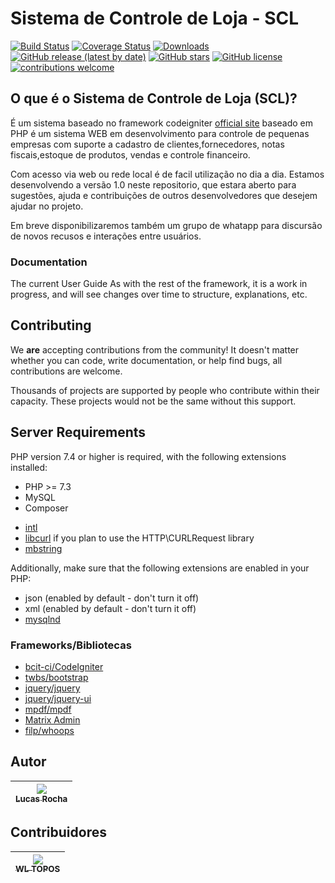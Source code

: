 # Sistema de Controle de Loja - SCL 

[![Build Status](https://github.com/codeigniter4/CodeIgniter4/workflows/PHPUnit/badge.svg)](#)
[![Coverage Status](https://coveralls.io/repos/github/codeigniter4/CodeIgniter4/badge.svg?branch=develop)](#)
[![Downloads](https://poser.pugx.org/codeigniter4/framework/downloads)](#)
[![GitHub release (latest by date)](https://img.shields.io/github/v/release/codeigniter4/CodeIgniter4)](#)
[![GitHub stars](https://img.shields.io/github/stars/codeigniter4/CodeIgniter4)](#)
[![GitHub license](https://img.shields.io/github/license/codeigniter4/CodeIgniter4)](#)
[![contributions welcome](https://img.shields.io/badge/contributions-welcome-brightgreen.svg?style=flat)](#)
<br>

## O que é o Sistema de Controle de Loja (SCL)?

É um sistema baseado no framework codeigniter [official site](http://codeigniter.com) baseado em PHP é um sistema WEB em desenvolvimento para controle de pequenas empresas com suporte a cadastro de clientes,fornecedores, notas fiscais,estoque de produtos, vendas e controle financeiro.

Com acesso via web ou rede local é de facil utilização no dia a dia.
Estamos desenvolvendo a versão 1.0 neste repositorio,
que estara aberto para sugestões, ajuda e contribuições de outros desenvolvedores que desejem ajudar no projeto.

Em breve disponibilizaremos também um grupo de whatapp para discursão de novos recusos e interações entre usuários.

### Documentation

The current User Guide 
As with the rest of the framework, it is a work in progress, and will see changes over time to structure, explanations, etc.

## Contributing

We **are** accepting contributions from the community! It doesn't matter whether you can code, write documentation, or help find bugs, 
all contributions are welcome. 

Thousands of projects are supported by people who contribute within their capacity. These projects would not be the same without this support.


## Server Requirements

PHP version 7.4 or higher is required, with the following extensions installed:
* PHP >= 7.3
* MySQL
* Composer

- [intl](http://php.net/manual/en/intl.requirements.php)
- [libcurl](http://php.net/manual/en/curl.requirements.php) if you plan to use the HTTP\CURLRequest library
- [mbstring](http://php.net/manual/en/mbstring.installation.php)

Additionally, make sure that the following extensions are enabled in your PHP:

- json (enabled by default - don't turn it off)
- xml (enabled by default - don't turn it off)
- [mysqlnd](http://php.net/manual/en/mysqlnd.install.php)

### Frameworks/Bibliotecas
* [bcit-ci/CodeIgniter](https://github.com/bcit-ci/CodeIgniter)
* [twbs/bootstrap](https://github.com/twbs/bootstrap)
* [jquery/jquery](https://github.com/jquery/jquery)
* [jquery/jquery-ui](https://github.com/jquery/jquery-ui)
* [mpdf/mpdf](https://github.com/mpdf/mpdf)
* [Matrix Admin](http://wrappixel.com/demos/free-admin-templates/matrix-admin/index.html)
* [filp/whoops](https://github.com/filp/whoops)

## Autor
| [<img src="https://avatars.githubusercontent.com/u/49371821?s=400&u=051063e0b96decf361fb8a9fc04589927efc7f8b&v=4"><br><sub>Lucas Rocha</sub>](https://github.com/lrochawl) |
| :---: |

## Contribuidores
| [<img src="https://avatars.githubusercontent.com/u/25124039?s=400&u=232ef5908436b8fcd83e15e28e8a2270645cd2e9&v=4"><br><sub>WL TOPOS</sub>](https://github.com/wltopos) |
| :---: |

